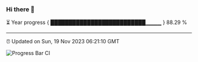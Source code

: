 ### Hi there 👋

⏳ Year progress { ██████████████████████████▁▁▁▁ } 88.29 %

---

⏰ Updated on Sun, 19 Nov 2023 06:21:10 GMT

![Progress Bar CI](https://github.com/ZhaoGui/ZhaoGui/workflows/Progress%20Bar%20CI/badge.svg)
